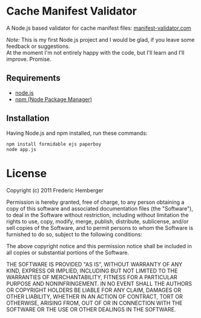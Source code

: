 # Cache Manifest Validator

A Node.js based validator for cache manifest files: [manifest-validator.com](http://manifest-validator.com)

*Note:* This is my first Node.js project and I would be glad, if you leave some feedback or suggestions.  
At the moment I'm not entirely happy with the code, but I'll learn and I'll improve. Promise.


## Requirements

- [node.js](http://nodejs.org/)
- [npm (Node Package Manager)](http://npmjs.org/)


## Installation

Having Node.js and npm installed, run these commands:

	npm install formidable ejs paperboy
	node app.js


# License

Copyright (c) 2011 Frederic Hemberger

Permission is hereby granted, free of charge, to any person obtaining a copy
of this software and associated documentation files (the "Software"), to deal
in the Software without restriction, including without limitation the rights
to use, copy, modify, merge, publish, distribute, sublicense, and/or sell
copies of the Software, and to permit persons to whom the Software is
furnished to do so, subject to the following conditions:

The above copyright notice and this permission notice shall be included in
all copies or substantial portions of the Software.

THE SOFTWARE IS PROVIDED "AS IS", WITHOUT WARRANTY OF ANY KIND, EXPRESS OR
IMPLIED, INCLUDING BUT NOT LIMITED TO THE WARRANTIES OF MERCHANTABILITY,
FITNESS FOR A PARTICULAR PURPOSE AND NONINFRINGEMENT. IN NO EVENT SHALL THE
AUTHORS OR COPYRIGHT HOLDERS BE LIABLE FOR ANY CLAIM, DAMAGES OR OTHER
LIABILITY, WHETHER IN AN ACTION OF CONTRACT, TORT OR OTHERWISE, ARISING FROM,
OUT OF OR IN CONNECTION WITH THE SOFTWARE OR THE USE OR OTHER DEALINGS IN
THE SOFTWARE.
